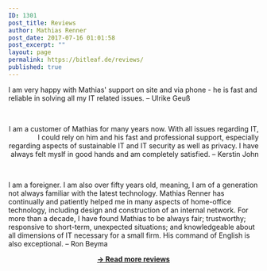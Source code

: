 ```yaml
---
ID: 1301
post_title: Reviews
author: Mathias Renner
post_date: 2017-07-16 01:01:58
post_excerpt: ""
layout: page
permalink: https://bitleaf.de/reviews/
published: true
---
```

I am very happy with Mathias' support on site and via phone - he is fast and reliable in solving all my IT related issues.
– Ulrike Geuß

&nbsp;
<p style="text-align: right;">I am a customer of Mathias for many years now. With all issues regarding IT, I could rely on him and his fast and professional support, especially regarding aspects of sustainable IT and IT security as well as privacy. I have always felt myslf in good hands and am completely satisfied.
– Kerstin John</p>
&nbsp;

I am a foreigner. I am also over fifty years old, meaning, I am of a generation not always familiar with the latest technology. Mathias Renner has continually and patiently helped me in many aspects of home-office technology, including design and construction of an internal network. For more than a decade, I have found Mathias to be always fair; trustworthy; responsive to short-term, unexpected situations; and knowledgeable about all dimensions of IT necessary for a small firm. His command of English is also exceptional.
– Ron Beyma
<p style="text-align: center;"><a href="https://www.google.de/maps/place/Bitleaf+-+Sustainable+IT-Service/@52.4830036,13.3590427,17z/data=!4m5!3m4!1s0x47a8503e2a8b58b3:0xfb19788757bfd107!8m2!3d52.4830004!4d13.3612314" target="_blank" rel="noopener"><strong>-&gt; Read more reviews</strong></a></p>